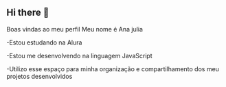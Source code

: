 ## Hi there 👋

Boas vindas ao meu perfil
Meu nome é Ana julia 

-Estou estudando na Alura

-Estou me desenvolvendo na linguagem JavaScript

-Utilizo esse espaço para minha organização e compartilhamento dos meu projetos desenvolvidos
